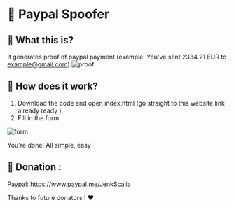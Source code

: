 # 📃 Paypal Spoofer

## 🤔 What this is?
It generates proof of paypal payment (example: You've sent 2334.21 EUR to example@gmail.com)
![proof](https://cdn.discordapp.com/attachments/879214893692244028/879281239360684082/unknown.png)
<br> 
## 📙 How does it work?
1. Download the code and open index.html (go straight to this website link already ready )
2. Fill in the form

![form](https://cdn.discordapp.com/attachments/788749055605997609/1047579316512358470/image.png)

You're done! All simple, easy

## 🤩 Donation :

Paypal: https://www.paypal.me/JenkScalia

Thanks to future donators ! ❤️

